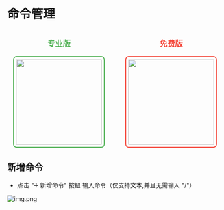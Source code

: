# 命令管理

<div style="display: flex; gap: 20px; justify-content: space-around;">
  <div style="text-align: center;">
    <p style="font-size: 18px; color: #4CAF50; font-weight: bold;">专业版</p>
    <img src="/command/command.png" width="200" height="200" style="border: 2px solid #4CAF50; border-radius: 8px; padding: 5px;" />
  </div>
  <div style="text-align: center;">
    <p style="font-size: 18px; color: #F44336; font-weight: bold;">免费版</p>
    <img src="/command/none_command.png" width="200" height="200" style="border: 2px solid #F44336; border-radius: 8px; padding: 5px;" />
  </div>
</div>

## 新增命令
- 点击 "➕ 新增命令" 按钮
  输入命令（仅支持文本,并且无需输入 "/"）

![img.png](/command/add.png)
